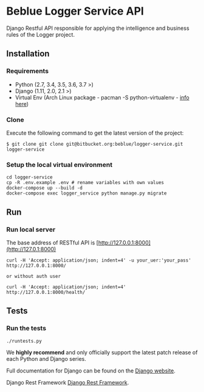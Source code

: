 # Beblue Logger Service API
Django Restful API responsible for applying the intelligence and business rules of the Logger project.

## Installation

### Requirements

* Python (2.7, 3.4, 3.5, 3.6, 3.7 >)
* Django (1.11, 2.0, 2.1 >)
* Virtual Env (Arch Linux package - pacman -S python-virtualenv - [info here](https://www.archlinux.org/packages/?name=python-virtualenv))

### Clone

Execute the following command to get the latest version of the project:

```terminal
$ git clone git clone git@bitbucket.org:beblue/logger-service.git logger-service
```

### Setup the local virtual environment
```terminal
cd logger-service
cp -R .env.example .env # rename variables with own values
docker-compose up --build -d
docker-compose exec logger_service python manage.py migrate 
```

## Run
### Run local server
The base address of RESTful API is [http://127.0.0.1:8000](http://127.0.1:8000)
```terminal
curl -H 'Accept: application/json; indent=4' -u your_uer:'your_pass' http://127.0.0.1:8000/

or without auth user

curl -H 'Accept: application/json; indent=4' http://127.0.0.1:8000/health/

```

## Tests
### Run the tests
```terminal
./runtests.py
```

We **highly recommend** and only officially support the latest patch release of
each Python and Django series.



Full documentation for Django can be found on the [Django website](http://laradock.io/).

Django Rest Framework [Django Rest Framework](https://www.django-rest-framework.org).

